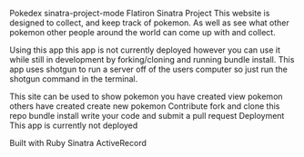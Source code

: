 Pokedex sinatra-project-mode
Flatiron Sinatra Project
This website is designed to collect, and keep track of pokemon. As well as see what other pokemon other people around the world can come up with and collect.

Using this app
this app is not currently deployed however you can use it while still in development by forking/cloning and running bundle install. This app uses shotgun to run a server off of the users computer so just run the shotgun command in the terminal.

This site can be used to
show pokemon you have created
view pokemon others have created
create new pokemon
Contribute
fork and clone this repo
bundle install
write your code and submit a pull request
Deployment
This app is currently not deployed

Built with
Ruby
Sinatra
ActiveRecord
